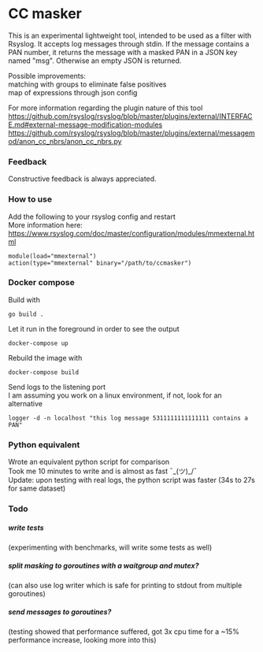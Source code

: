 # CC masker

This is an experimental lightweight tool, intended to be used as a filter
with Rsyslog. It accepts log messages through stdin.
If the message contains a PAN number, it returns the message with a
masked PAN in a JSON key named "msg".
Otherwise an empty JSON is returned.

Possible improvements:  
matching with groups to eliminate false positives  
map of expressions through json config

For more information regarding the plugin nature of this tool  
https://github.com/rsyslog/rsyslog/blob/master/plugins/external/INTERFACE.md#external-message-modification-modules  
https://github.com/rsyslog/rsyslog/blob/master/plugins/external/messagemod/anon_cc_nbrs/anon_cc_nbrs.py

### Feedback
Constructive feedback is always appreciated.

### How to use

Add the following to your rsyslog config and restart  
More information here: https://www.rsyslog.com/doc/master/configuration/modules/mmexternal.html
```
module(load="mmexternal")
action(type="mmexternal" binary="/path/to/ccmasker")
```

### Docker compose
Build with
```
go build .
```

Let it run in the foreground in order to see the output
```
docker-compose up
```

Rebuild the image with
```
docker-compose build
```

Send logs to the listening port  
I am assuming you work on a linux environment, if not, look for an alternative
```
logger -d -n localhost "this log message 5311111111111111 contains a PAN"
```

### Python equivalent
Wrote an equivalent python script for comparison  
Took me 10 minutes to write and is almost as fast ¯\_(ツ)_/¯  
Update: upon testing with real logs, the python script was faster (34s to 27s for same dataset)  


### Todo
##### write tests  
(experimenting with benchmarks, will write some tests as well)  
##### split masking to goroutines with a waitgroup and mutex?  
(can also use log writer which is safe for printing to stdout from multiple goroutines)  
##### send messages to goroutines?  
(testing showed that performance suffered, got 3x cpu time for a ~15% performance increase, looking more into this)  
